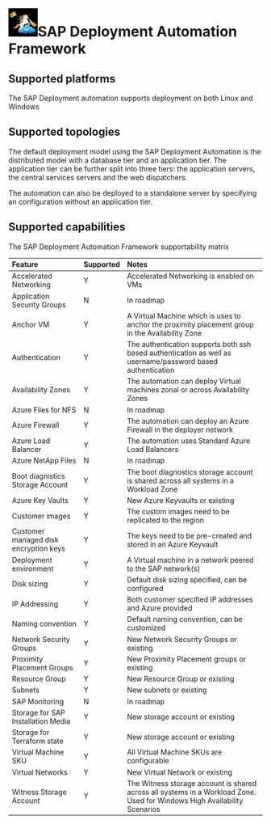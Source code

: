 # ![SAP Deployment Automation Framework](../assets/images/UnicornSAPBlack64x64.png)**SAP Deployment Automation Framework** #

## Supported platforms ##

The SAP Deployment automation supports deployment on both Linux and Windows

## Supported topologies ##

The default deployment model using the SAP Deployment Automation is the distributed model with a database tier and an application tier. The application tier can be further split into three tiers: the application servers, the central services servers and the web dispatchers.

The automation can also be deployed to a standalone server by specifying an configuration without an application tier.

## Supported capabilities ##

The SAP Deployment Automation Framework supportability matrix

Feature                                      | Supported    |  Notes |
| :------------------------------------------|  :---------- |  :----------
| Accelerated Networking                     | Y            | Accelerated Networking is enabled on VMs
| Application Security Groups                | N            | In roadmap
| Anchor VM                                  | Y            | A Virtual Machine which is uses to anchor the proximity placement group in the Availability Zone
| Authentication                             | Y            | The authentication supports both ssh based authentication as well as username/password based authentication
| Availability Zones                         | Y            | The automation can deploy Virtual machines zonal or across Availability Zones
| Azure Files for NFS                        | N            | In roadmap
| Azure Firewall                             | Y            | The automation can deploy an Azure Firewall in the deployer network
| Azure Load Balancer                        | Y            | The automation uses Standard Azure Load Balancers
| Azure NetApp Files                         | N            | In roadmap
| Boot diagnistics Storage Account           | Y            | The boot diagnostics storage account is shared across all systems in a Workload Zone
| Azure Key Vaults                           | Y            | New Azure Keyvaults or existing
| Customer images                            | Y            | The custom images need to be replicated to the region
| Customer managed disk encryption keys      | Y            | The keys need to be pre-created and stored in an Azure Keyvault
| Deployment environment                     | Y            | A Virtual machine in a network peered to the SAP network(s)
| Disk sizing                                | Y            | Default disk sizing specified, can be configured
| IP Addressing                              | Y            | Both customer specified IP addresses and Azure provided
| Naming convention                          | Y            | Default naming convention, can be customized
| Network Security Groups                    | Y            | New Network Security Groups or existing
| Proximity Placement Groups                 | Y            | New Proximity Placement groups or existing
| Resource Group                             | Y            | New Resource Group or existing
| Subnets                                    | Y            | New subnets or existing
| SAP Monitoring                             | N            | In roadmap
| Storage for SAP Installation Media         | Y            | New storage account or existing
| Storage for Terraform state                | Y            | New storage account or existing
| Virtual Machine SKU                        | Y            | All Virtual Machine SKUs are configurable
| Virtual Networks                           | Y            | New Virtual Network or existing
| Witness Storage Account                    | Y            | The Witness storage account is shared across all systems in a Workload Zone. Used for Windows High Availability Scenarios
